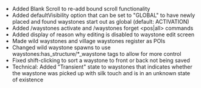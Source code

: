 - Added Blank Scroll to re-add bound scroll functionality
- Added defaultVisibility option that can be set to "GLOBAL" to have newly placed and found waystones start out as global (default: ACTIVATION)
- Added /waystones activate <targets> <pos> and /waystones forget <targets> <pos|all> commands
- Added display of reason why editing is disabled to waystone edit screen
- Made wild waystones and village waystones register as POIs
- Changed wild waystone spawns to use waystones:has_structure/*_waystone tags to allow for more control
- Fixed shift-clicking to sort a waystone to front or back not being saved
- Technical: Added "Transient" state to waystones that indicates whether the waystone was picked up with silk touch and is in an unknown state of existence